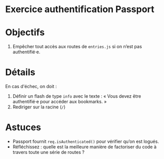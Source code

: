 # Exercice authentification Passport

# Objectifs

1. Empêcher tout accès aux routes de `entries.js` si on n’est pas authentifié·e.

# Détails

En cas d'échec, on doit :

1. Définir un flash de type `info` avec le texte : « Vous devez être
   authentifié·e pour accéder aux bookmarks. »
2. Rediriger sur la racine (`/`)

# Astuces

* Passport fournit `req.isAuthenticated()` pour vérifier qu’on est logués.
* Réfléchissez : quelle est la meilleure manière de factoriser du code à travers
  toute une série de routes ?
